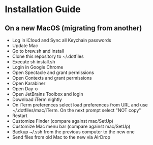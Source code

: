 # Installation Guide

## On a new MacOS (migrating from another)
 * Log in iCloud and Sync all Keychain passwords
 * Update Mac 
 * Go to brew.sh and install
 * Clone this repository to ~/.dotfiles
 * Execute sh install.sh
 * Login in Google Chrome
 * Open Spectacle and grant permissions
 * Open Contexts and grant permissions
 * Open Karabiner
 * Open Day-o
 * Open JetBrains Toolbox and login
 * Download iTerm nightly
 * On iTerm preferences select load preferences from URL and use ~/.dotfiles/mac/iTerm. On the next prompt select "NOT copy"
 * Restart
 * Customize Finder (compare against mac/SetUp)
 * Customize Mac menu bar (compare against mac/SetUp)
 * Backup ~/.ssh from the previous computer to the new one
 * Send files from old Mac to the new via AirDrop
